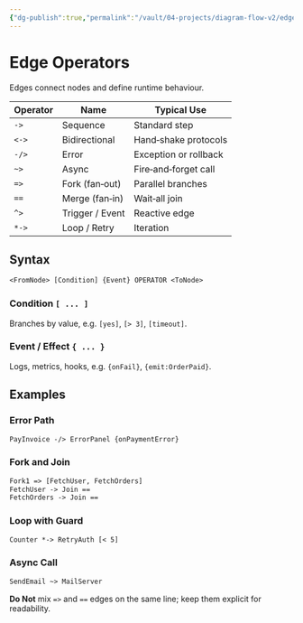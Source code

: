 ```yaml
---
{"dg-publish":true,"permalink":"/vault/04-projects/diagram-flow-v2/edges/"}
---
```


# Edge Operators

Edges connect nodes and define runtime behaviour.

| Operator | Name                | Typical Use |
|----------|---------------------|-------------|
| `->`     | Sequence            | Standard step |
| `<->`    | Bidirectional       | Hand‑shake protocols |
| `-/>`    | Error               | Exception or rollback |
| `~>`     | Async               | Fire‑and‑forget call |
| `=>`     | Fork (fan‑out)      | Parallel branches |
| `==`     | Merge (fan‑in)      | Wait‑all join |
| `^>`     | Trigger / Event     | Reactive edge |
| `*->`    | Loop / Retry        | Iteration |

## Syntax
```txt
<FromNode> [Condition] {Event} OPERATOR <ToNode>
```

### Condition `[ ... ]`
Branches by value, e.g. `[yes]`, `[> 3]`, `[timeout]`.

### Event / Effect `{ ... }`
Logs, metrics, hooks, e.g. `{onFail}`, `{emit:OrderPaid}`.

## Examples

### Error Path
```txt
PayInvoice -/> ErrorPanel {onPaymentError}
```

### Fork and Join
```txt
Fork1 => [FetchUser, FetchOrders]
FetchUser -> Join ==
FetchOrders -> Join ==
```

### Loop with Guard
```txt
Counter *-> RetryAuth [< 5]
```

### Async Call
```txt
SendEmail ~> MailServer
```

**Do Not** mix `=>` and `==` edges on the same line; keep them explicit for readability.
